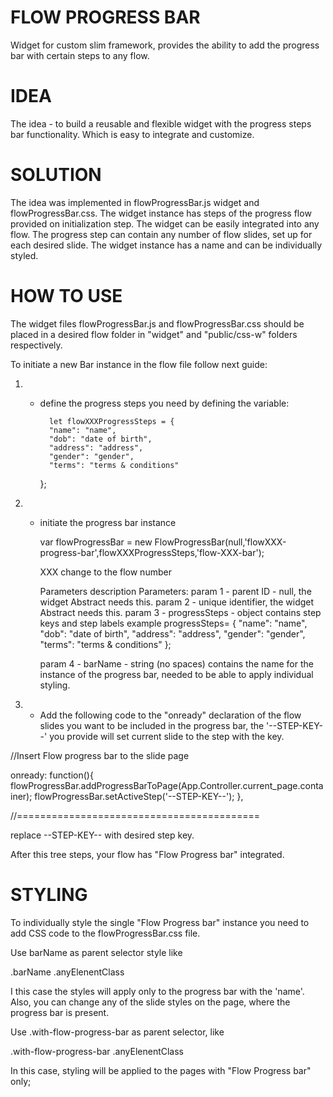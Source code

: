 FLOW PROGRESS BAR
=================
Widget for custom slim framework, provides the ability to add the progress bar with certain steps to any flow.

IDEA
====
The idea - to build a reusable and flexible widget with the progress steps bar functionality. Which is easy to integrate and customize.

SOLUTION
========
The idea was implemented in flowProgressBar.js widget and flowProgressBar.css.
The widget instance has steps of the progress flow provided on initialization step.
The widget can be easily integrated into any flow.
The progress step can contain any number of flow slides, set up for each desired slide.
The widget instance has a name and can be individually styled.

HOW TO USE
==========
The widget files flowProgressBar.js and flowProgressBar.css should be placed in a desired flow folder in "widget" and "public/css-w" folders respectively.

To initiate a new Bar instance in the flow file follow next guide:

1. - define the progress steps you need by defining the variable:

           let flowXXXProgressSteps = {
           "name": "name",
           "dob": "date of birth",
           "address": "address",
           "gender": "gender",
           "terms": "terms & conditions"
       };
2. - initiate the progress bar instance

       var flowProgressBar = new FlowProgressBar(null,'flowXXX-progress-bar',flowXXXProgressSteps,'flow-XXX-bar');

       XXX change to the flow number

      Parameters description
      Parameters:
        param 1 - parent ID - null, the widget Abstract needs this.
        param 2 - unique identifier, the widget Abstract needs this.
        param 3 - progressSteps - object contains step keys and step labels
           example
                   progressSteps= {
                                  "name": "name",
                                   "dob": "date of birth",
                                   "address": "address",
                                   "gender": "gender",
                                   "terms": "terms & conditions"
                                   };

        param 4 - barName - string (no spaces) contains the name for the instance of the progress bar,
                  needed to be able to apply individual styling.

3. - Add the following code to the "onready" declaration of the flow slides you want to be included in the progress bar, the '--STEP-KEY--' you provide will set current slide to the step with the key.

 //Insert Flow progress bar to the slide page
 
onready: function(){
                   flowProgressBar.addProgressBarToPage(App.Controller.current_page.container);
                   flowProgressBar.setActiveStep('--STEP-KEY--');
               },
               
//==========================================

 replace --STEP-KEY-- with desired step key.

 After this tree steps, your flow has "Flow Progress bar" integrated.

 STYLING
 ======
 To individually style the single "Flow Progress bar" instance you need to add CSS code to the flowProgressBar.css file.

 Use barName as parent selector style like

 .barName .anyElenentClass

 I this case the styles will apply only to the progress bar with the 'name'.
 Also, you can change any of the slide styles on the page, where the progress bar is present.

 Use .with-flow-progress-bar as parent selector, like

  .with-flow-progress-bar .anyElenentClass

In this case, styling will be applied to the pages with "Flow Progress bar" only;
